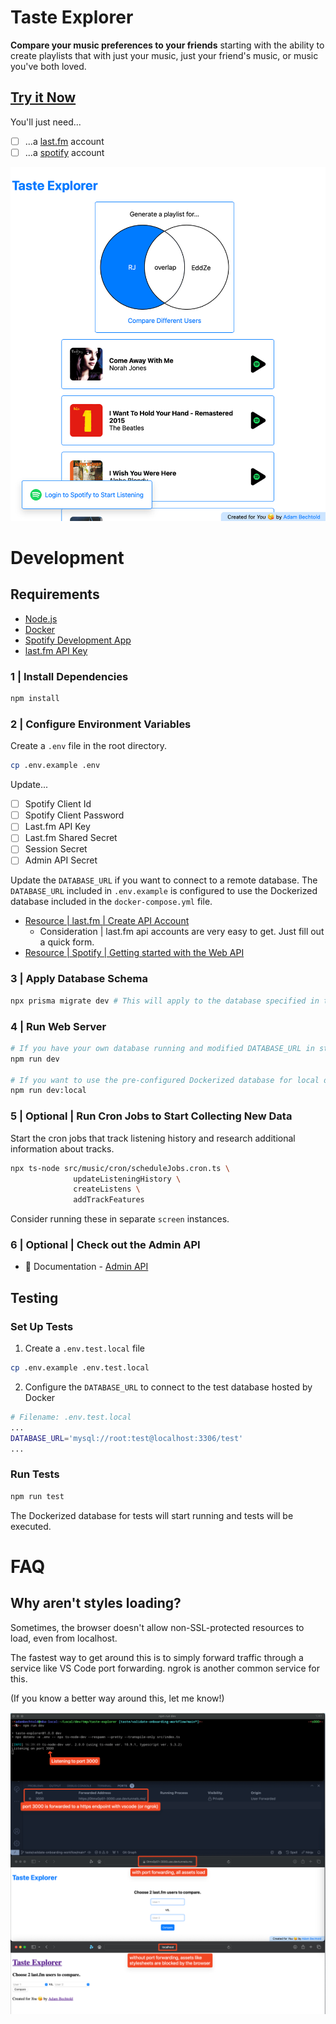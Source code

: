 # Taste Explorer

**Compare your music preferences to your friends** starting with the ability to create playlists that with just your music, just your friend's music, or music you've both loved.

## [Try it Now](https://music.adambechtold.xyz)
You'll just need...

- [ ] ...a [last.fm](https://www.last.fm) account
- [ ] ...a [spotify](https://spotify.com) account

![screenshot](./documentation/assets/taste-comparison.screenshot.png)

# Development

## Requirements

- [Node.js](https://nodejs.org/en/learn/getting-started/how-to-install-nodejs)
- [Docker](https://www.docker.com/blog/getting-started-with-docker-desktop/)
- [Spotify Development App](https://developer.spotify.com/)
- [last.fm API Key](https://www.last.fm/api)

### 1 | Install Dependencies

```sh
npm install
```

### 2 | Configure Environment Variables

Create a `.env` file in the root directory.

```sh
cp .env.example .env
```

Update...

- [ ] Spotify Client Id
- [ ] Spotify Client Password
- [ ] Last.fm API Key
- [ ] Last.fm Shared Secret
- [ ] Session Secret
- [ ] Admin API Secret

Update the `DATABASE_URL` if you want to connect to a remote database. The `DATABASE_URL` included in `.env.example` is configured to use the Dockerized database included in the `docker-compose.yml` file.

- [Resource | last.fm | Create API Account](https://developer.spotify.com/documentation/web-api/tutorials/getting-started)
  - Consideration | last.fm api accounts are very easy to get. Just fill out a quick form.
- [Resource | Spotify | Getting started with the Web API](https://developer.spotify.com/documentation/web-api/tutorials/getting-started)

### 3 | Apply Database Schema

```sh
npx prisma migrate dev # This will apply to the database specified in the DATABASE_URL of your .env
```

### 4 | Run Web Server

```sh
# If you have your own database running and modified DATABASE_URL in step 2
npm run dev

# If you want to use the pre-configured Dockerized database for local development
npm run dev:local
```

### 5 | Optional | Run Cron Jobs to Start Collecting New Data

Start the cron jobs that track listening history and research additional information about tracks.

```sh
npx ts-node src/music/cron/scheduleJobs.cron.ts \
              updateListeningHistory \
              createListens \
              addTrackFeatures
```

Consider running these in separate `screen` instances.

### 6 | Optional | Check out the Admin API

- 📝 Documentation - [Admin API](music.adambechtold.xyz/admin/api-docs/)

## Testing

### Set Up Tests

1. Create a `.env.test.local` file

```sh
cp .env.example .env.test.local
```

2. Configure the `DATABASE_URL` to connect to the test database hosted by Docker

```bash
# Filename: .env.test.local
...
DATABASE_URL='mysql://root:test@localhost:3306/test'
...
```

### Run Tests

```sh
npm run test
```

The Dockerized database for tests will start running and tests will be executed.

# FAQ

## Why aren't styles loading?

Sometimes, the browser doesn't allow non-SSL-protected resources to load, even from localhost.

The fastest way to get around this is to simply forward traffic through a service like VS Code port forwarding. ngrok is another common service for this.

(If you know a better way around this, let me know!)

![load-stylesheets](./documentation/assets/load-stylesheets-with-port-forwarding.png)
